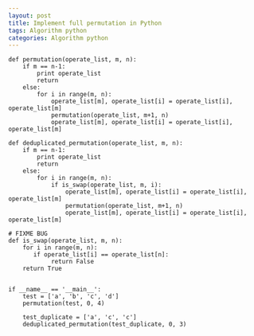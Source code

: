 ```yaml
---
layout: post
title: Implement full permutation in Python
tags: Algorithm python
categories: Algorithm python
---
```



    def permutation(operate_list, m, n):
        if m == n-1:
            print operate_list
            return
        else:
            for i in range(m, n):
                operate_list[m], operate_list[i] = operate_list[i], operate_list[m]
                permutation(operate_list, m+1, n)
                operate_list[m], operate_list[i] = operate_list[i], operate_list[m]

    def deduplicated_permutation(operate_list, m, n):
        if m == n-1:
            print operate_list
            return
        else:
            for i in range(m, n):
                if is_swap(operate_list, m, i):
                    operate_list[m], operate_list[i] = operate_list[i], operate_list[m]
                    permutation(operate_list, m+1, n)
                    operate_list[m], operate_list[i] = operate_list[i], operate_list[m]

    # FIXME BUG
    def is_swap(operate_list, m, n):
        for i in range(m, n):
           if operate_list[i] == operate_list[n]:
                return False
        return True
    

    if __name__ == '__main__':
        test = ['a', 'b', 'c', 'd']
        permutation(test, 0, 4)

        test_duplicate = ['a', 'c', 'c']
        deduplicated_permutation(test_duplicate, 0, 3)
